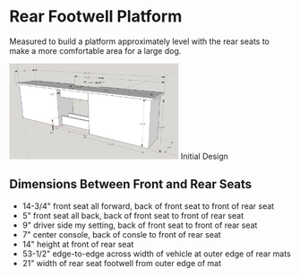 # Rear Footwell Platform

Measured to build a platform approximately level with the rear seats to make a more comfortable area for a large dog.

<img src="images/initial_design.png" width="60%" />
Initial Design

## Dimensions Between Front and Rear Seats

* 14-3/4" front seat all forward, back of front seat to front of rear seat
* 5" front seat all back, back of front seat to front of rear seat
* 9" driver side my setting, back of front seat to front of rear seat
* 7" center console, back of consle to front of rear seat
* 14" height at front of rear seat
* 53-1/2" edge-to-edge across width of vehicle at outer edge of rear mats
* 21" width of rear seat footwell from outer edge of mat
